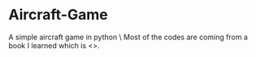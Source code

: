 # Aircraft-Game
A simple aircraft game in python \\
Most of the codes are coming from a book I learned which is <<Python Crash Course>>.
